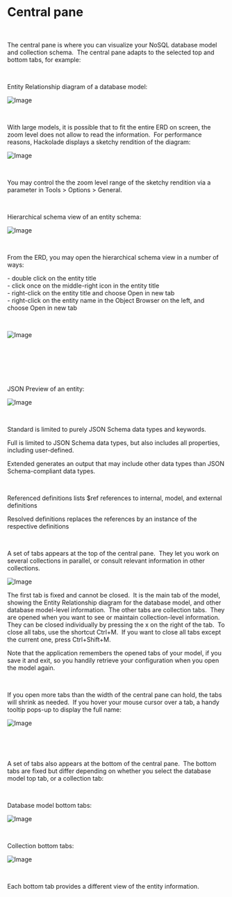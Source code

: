 # Central pane

&nbsp;

The central pane is where you can visualize your NoSQL database model and collection schema.&nbsp; The central pane adapts to the selected top and bottom tabs, for example:

&nbsp;

Entity Relationship diagram of a database model:

![Image](<lib/Central%20pane%20-%20ER%20diagram.png>)

&nbsp;

With large models, it is possible that to fit the entire ERD on screen, the zoom level does not allow to read the information.&nbsp; For performance reasons, Hackolade displays a sketchy rendition of the diagram:

![Image](<lib/Central%20pane%20-%20sketchy%20ERD.png>)

&nbsp;

You may control the the zoom level range of the sketchy rendition via a parameter in Tools \> Options \> General.

&nbsp;

Hierarchical schema view of an entity schema:

![Image](<lib/Central%20pane%20-%20hierarchical%20schema%20view.png>)

&nbsp;

From the ERD, you may open the hierarchical schema view in a number of ways:

\- double click on the entity title\
\- click once on the middle-right icon in the entity title\
\- right-click on the entity title and choose Open in new tab\
\- right-click on the entity name in the Object Browser on the left, and choose Open in new tab

&nbsp;

![Image](<lib/JSON%20Tree%20in%20new%20tab.png>)

&nbsp;

&nbsp;

&nbsp;

JSON Preview of an entity:

![Image](<lib/Central%20pane%20-%20JSON%20Preview.png>)

&nbsp;

Standard is limited to purely JSON Schema data types and keywords.

Full is limited to JSON Schema data types, but also includes all properties, including user-defined.

Extended generates an output that may include other data types than JSON Schema-compliant data types.

&nbsp;

Referenced definitions lists $ref references to internal, model, and external definitions

Resolved definitions replaces the references by an instance of the respective definitions

&nbsp;

A set of tabs appears at the top of the central pane.&nbsp; They let you work on several collections in parallel, or consult relevant information in other collections.

![Image](<lib/Central%20pane%20-%20top%20tabs.png>)

The first tab is fixed and cannot be closed.&nbsp; It is the main tab of the model, showing the Entity Relationship diagram for the database model, and other database model-level information.&nbsp; The other tabs are collection tabs.&nbsp; They are opened when you want to see or maintain collection-level information.&nbsp; They can be closed individually by pressing the x on the right of the tab.&nbsp; To close all tabs, use the shortcut Ctrl+M.&nbsp; If you want to close all tabs except the current one, press Ctrl+Shift+M.

Note that the application remembers the opened tabs of your model, if you save it and exit, so you handily retrieve your configuration when you open the model again.

&nbsp;

If you open more tabs than the width of the central pane can hold, the tabs will shrink as needed.&nbsp; If you hover your mouse cursor over a tab, a handy tooltip pops-up to display the full name:

![Image](<lib/Central%20pane%20-%20tab%20tooltip.png>)

&nbsp;

&nbsp;

A set of tabs also appears at the bottom of the central pane.&nbsp; The bottom tabs are fixed but differ depending on whether you select the database model top tab, or a collection tab:

&nbsp;

Database model bottom tabs:

![Image](<lib/Central%20pane%20-%20DB%20bottom%20tabs.png>)

&nbsp;

Collection bottom tabs:

![Image](<lib/Central%20pane%20-%20collection%20bottom%20tabs.png>)

&nbsp;

Each bottom tab provides a different view of the entity information. &nbsp;

